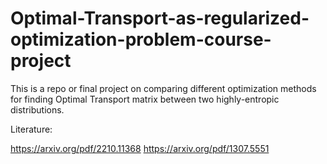 # Optimal-Transport-as-regularized-optimization-problem-course-project

This is a repo or final project on comparing different optimization methods for finding Optimal Transport matrix between two highly-entropic distributions.

Literature:

https://arxiv.org/pdf/2210.11368
https://arxiv.org/pdf/1307.5551

